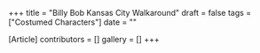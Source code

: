 +++
title = "Billy Bob Kansas City Walkaround"
draft = false
tags = ["Costumed Characters"]
date = ""

[Article]
contributors = []
gallery = []
+++